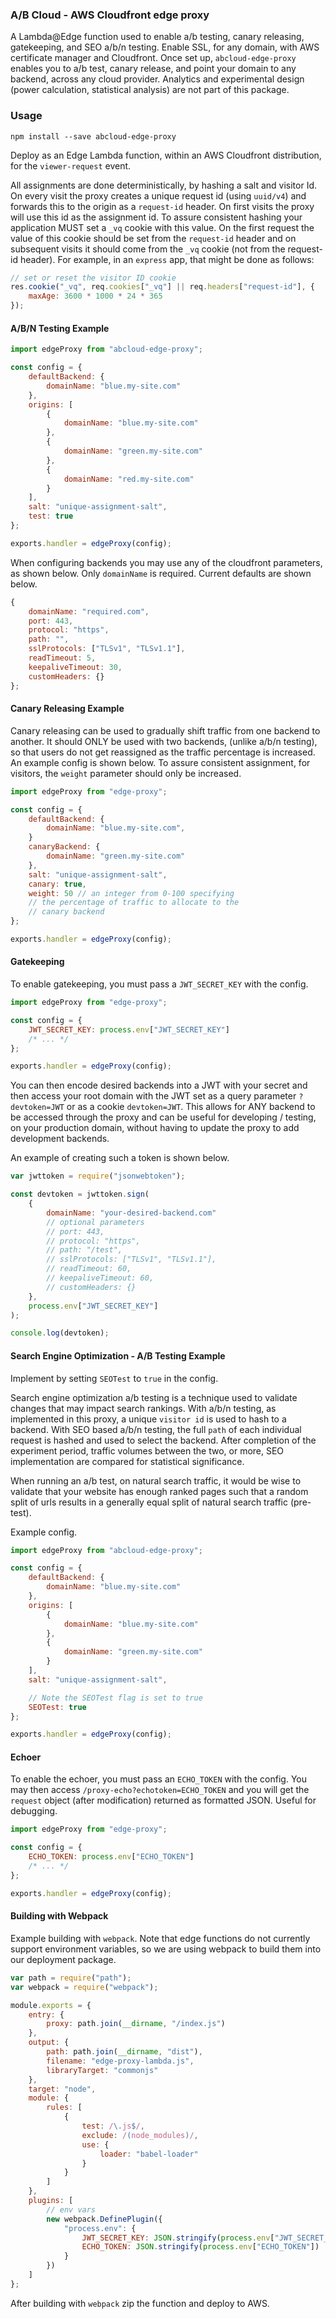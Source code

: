 ### A/B Cloud - AWS Cloudfront edge proxy

A Lambda@Edge function used to enable a/b testing, canary releasing, gatekeeping, and SEO a/b/n testing. Enable SSL, for any domain, with AWS certificate manager and Cloudfront. Once set up, `abcloud-edge-proxy` enables you to a/b test, canary release, and point your domain to any backend, across any cloud provider. Analytics and experimental design (power calculation, statistical analysis) are not part of this package.

### Usage

`npm install --save abcloud-edge-proxy`

Deploy as an Edge Lambda function, within an AWS Cloudfront distribution, for the `viewer-request` event.

All assignments are done deterministically, by hashing a salt and visitor Id. On every visit the proxy creates a unique request id (using `uuid/v4`) and forwards this to the origin as a `request-id` header. On first visits the proxy will use this id as the assignment id. To assure consistent hashing your application MUST set a `_vq` cookie with this value. On the first request the value of this cookie should be set from the `request-id` header and on subsequent visits it should come from the `_vq` cookie (not from the request-id header). For example, in an `express` app, that might be done as follows:

```js
// set or reset the visitor ID cookie
res.cookie("_vq", req.cookies["_vq"] || req.headers["request-id"], {
    maxAge: 3600 * 1000 * 24 * 365
});
```

#### A/B/N Testing Example

```js
import edgeProxy from "abcloud-edge-proxy";

const config = {
    defaultBackend: {
        domainName: "blue.my-site.com"
    },
    origins: [
        {
            domainName: "blue.my-site.com"
        },
        {
            domainName: "green.my-site.com"
        },
        {
            domainName: "red.my-site.com"
        }
    ],
    salt: "unique-assignment-salt",
    test: true
};

exports.handler = edgeProxy(config);
```

When configuring backends you may use any of the cloudfront parameters, as shown below. Only `domainName` is required. Current defaults are shown below.

```js
{
    domainName: "required.com",
    port: 443,
    protocol: "https",
    path: "",
    sslProtocols: ["TLSv1", "TLSv1.1"],
    readTimeout: 5,
    keepaliveTimeout: 30,
    customHeaders: {}
};
```

#### Canary Releasing Example

Canary releasing can be used to gradually shift traffic from one backend to another. It should ONLY be used with two backends, (unlike a/b/n testing), so that users do not get reassigned as the traffic percentage is increased. An example config is shown below. To assure consistent assignment, for visitors, the `weight` parameter should only be increased.

```js
import edgeProxy from "edge-proxy";

const config = {
    defaultBackend: {
        domainName: "blue.my-site.com",
    }
    canaryBackend: {
        domainName: "green.my-site.com"
    },
    salt: "unique-assignment-salt",
    canary: true,
    weight: 50 // an integer from 0-100 specifying
    // the percentage of traffic to allocate to the
    // canary backend
};

exports.handler = edgeProxy(config);
```

#### Gatekeeping

To enable gatekeeping, you must pass a `JWT_SECRET_KEY` with the config.

```js
import edgeProxy from "edge-proxy";

const config = {
    JWT_SECRET_KEY: process.env["JWT_SECRET_KEY"]
    /* ... */
};

exports.handler = edgeProxy(config);
```

You can then encode desired backends into a JWT with your secret and then access your root domain with the JWT set as a query parameter `?devtoken=JWT` or as a cookie `devtoken=JWT`. This allows for ANY backend to be accessed through the proxy and can be useful for developing / testing, on your production domain, without having to update the proxy to add development backends.

An example of creating such a token is shown below.

```js
var jwttoken = require("jsonwebtoken");

const devtoken = jwttoken.sign(
    {
        domainName: "your-desired-backend.com"
        // optional parameters
        // port: 443,
        // protocol: "https",
        // path: "/test",
        // sslProtocols: ["TLSv1", "TLSv1.1"],
        // readTimeout: 60,
        // keepaliveTimeout: 60,
        // customHeaders: {}
    },
    process.env["JWT_SECRET_KEY"]
);

console.log(devtoken);
```

#### Search Engine Optimization - A/B Testing Example

Implement by setting `SEOTest` to `true` in the config.

Search engine optimization a/b testing is a technique used to validate changes that may impact search rankings. With a/b/n testing, as implemented in this proxy, a unique `visitor id` is used to hash to a backend. With SEO based a/b/n testing, the full `path` of each individual request is hashed and used to select the backend. After completion of the experiment period, traffic volumes between the two, or more, SEO implementation are compared for statistical significance.

When running an a/b test, on natural search traffic, it would be wise to validate that your website has enough ranked pages such that a random split of urls results in a generally equal split of natural search traffic (pre-test).

Example config.

```js
import edgeProxy from "abcloud-edge-proxy";

const config = {
    defaultBackend: {
        domainName: "blue.my-site.com"
    },
    origins: [
        {
            domainName: "blue.my-site.com"
        },
        {
            domainName: "green.my-site.com"
        }
    ],
    salt: "unique-assignment-salt",

    // Note the SEOTest flag is set to true
    SEOTest: true
};

exports.handler = edgeProxy(config);
```

#### Echoer

To enable the echoer, you must pass an `ECHO_TOKEN` with the config. You may then access `/proxy-echo?echotoken=ECHO_TOKEN` and you will get the `request` object (after modification) returned as formatted JSON. Useful for debugging.

```js
import edgeProxy from "edge-proxy";

const config = {
    ECHO_TOKEN: process.env["ECHO_TOKEN"]
    /* ... */
};

exports.handler = edgeProxy(config);
```

#### Building with Webpack

Example building with `webpack`. Note that edge functions do not currently support environment variables, so we are using webpack to build them into our deployment package.

```js
var path = require("path");
var webpack = require("webpack");

module.exports = {
    entry: {
        proxy: path.join(__dirname, "/index.js")
    },
    output: {
        path: path.join(__dirname, "dist"),
        filename: "edge-proxy-lambda.js",
        libraryTarget: "commonjs"
    },
    target: "node",
    module: {
        rules: [
            {
                test: /\.js$/,
                exclude: /(node_modules)/,
                use: {
                    loader: "babel-loader"
                }
            }
        ]
    },
    plugins: [
        // env vars
        new webpack.DefinePlugin({
            "process.env": {
                JWT_SECRET_KEY: JSON.stringify(process.env["JWT_SECRET_KEY"]),
                ECHO_TOKEN: JSON.stringify(process.env["ECHO_TOKEN"])
            }
        })
    ]
};
```

After building with `webpack` zip the function and deploy to AWS.
